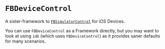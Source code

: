 # `FBDeviceControl`

A sister-framework to [`FBSimulatorControl`](https://github.com/facebook/idb/tree/master/FBSimulatorControl) for iOS Devices.

You can use `FBDeviceControl` as a Framework directly, but you may want to look at using `idb` (which uses `FBDeviceControl`) as it provides saner defaults for many scenarios.
